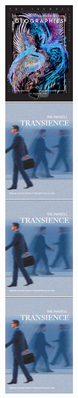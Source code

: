 <html>
<head>
  <link rel="stylesheet" href="https://cdnjs.cloudflare.com/ajax/libs/slick-carousel/1.9.0/slick.min.css" integrity="sha512-yHknP1/AwR+yx26cB1y0cjvQUMvEa2PFzt1c9LlS4pRQ5NOTZFWbhBig+X9G9eYW/8m0/4OXNx8pxJ6z57x0dw==" crossorigin="anonymous" referrerpolicy="no-referrer"/>
  <link rel="stylesheet" href="https://cdnjs.cloudflare.com/ajax/libs/slick-carousel/1.9.0/slick-theme.min.css" integrity="sha512-17EgCFERpgZKcm0j0fEq1YCJuyAWdz9KUtv1EjVuaOz8pDnh/0nZxmU6BBXwaaxqoi9PQXnRWqlcDB027hgv9A==" crossorigin="anonymous" referrerpolicy="no-referrer"/>
</head>
<body>   
  <div class="Inkwell Carousel">
    <div>
      <img src="Images/Geographies-Cover-Page.png" alt="Geographies" width=215>
    </div>
    <div>
    <img src="Images/Transience-Cover-Page.png" alt="Transience" width=215>
    </div>
    <div>
    <img src="Images/Transience-Cover-Page.png" alt="Transience" width=215>
    </div>
    <div>
    <img src="Images/Transience-Cover-Page.png" alt="Transience" width=215>
    </div>
  </div>

  <script src="https://cdnjs.cloudflare.com/ajax/libs/jquery/3.7.1/jquery.min.js" integrity="sha512-v2CJ7UaYy4JwqLDIrZUI/4hqeoQieOmAZNXBeQyjo21dadnwR+8ZaIJVT8EE2iyI61OV8e6M8PP2/4hpQINQ/g==" crossorigin="anonymous" referrerpolicy="no-referrer"></script>
  <script src="https://cdnjs.cloudflare.com/ajax/libs/jquery-migrate/3.5.2/jquery-migrate.min.js" integrity="sha512-BzvgYEoHXuphX+g7B/laemJGYFdrq4fTKEo+B3PurSxstMZtwu28FHkPKXu6dSBCzbUWqz/rMv755nUwhjQypw==" crossorigin="anonymous" referrerpolicy="no-referrer"></script>
  <script src="https://cdnjs.cloudflare.com/ajax/libs/slick-carousel/1.9.0/slick.min.js" integrity="sha512-HGOnQO9+SP1V92SrtZfjqxxtLmVzqZpjFFekvzZVWoiASSQgSr4cw9Kqd2+l8Llp4Gm0G8GIFJ4ddwZilcdb8A==" crossorigin="anonymous" referrerpolicy="no-referrer"></script>
  
  <script>
    $(document).ready(function(){
      $('.Inkwell Carousel').slick({
        setting-name: setting-value
      });
    });
  </script>


</body>
</html>
